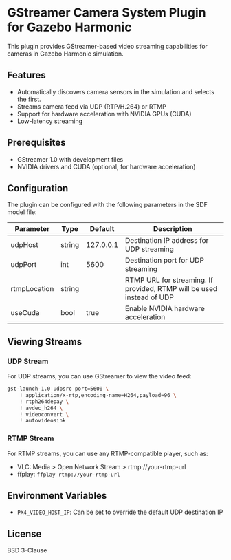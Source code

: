 # GStreamer Camera System Plugin for Gazebo Harmonic

This plugin provides GStreamer-based video streaming capabilities for cameras in Gazebo Harmonic simulation.

## Features

- Automatically discovers camera sensors in the simulation and selects the first.
- Streams camera feed via UDP (RTP/H.264) or RTMP
- Support for hardware acceleration with NVIDIA GPUs (CUDA)
- Low-latency streaming

## Prerequisites

- GStreamer 1.0 with development files
- NVIDIA drivers and CUDA (optional, for hardware acceleration)

## Configuration

The plugin can be configured with the following parameters in the SDF model file:

| Parameter | Type | Default | Description |
|-----------|------|---------|-------------|
| udpHost | string | 127.0.0.1 | Destination IP address for UDP streaming |
| udpPort | int | 5600 | Destination port for UDP streaming |
| rtmpLocation | string | | RTMP URL for streaming. If provided, RTMP will be used instead of UDP |
| useCuda | bool | true | Enable NVIDIA hardware acceleration |

## Viewing Streams

### UDP Stream

For UDP streams, you can use GStreamer to view the video feed:

```bash
gst-launch-1.0 udpsrc port=5600 \
    ! application/x-rtp,encoding-name=H264,payload=96 \
    ! rtph264depay \
    ! avdec_h264 \
    ! videoconvert \
    ! autovideosink
```

### RTMP Stream

For RTMP streams, you can use any RTMP-compatible player, such as:

- VLC: Media > Open Network Stream > rtmp://your-rtmp-url
- ffplay: `ffplay rtmp://your-rtmp-url`

## Environment Variables

- `PX4_VIDEO_HOST_IP`: Can be set to override the default UDP destination IP

## License

BSD 3-Clause
